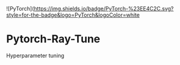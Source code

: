 ![PyTorch](https://img.shields.io/badge/PyTorch-%23EE4C2C.svg?style=for-the-badge&logo=PyTorch&logoColor=white

# Pytorch-Ray-Tune
Hyperparameter tuning 


